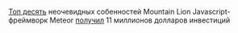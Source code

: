 [Топ десять](http://lifehacker.com/5928950/top-10-secret-features-of-os-x-mountain-lion) неочевидных собенностей Mountain Lion
Javascript-фреймворк Meteor [получил](http://habrahabr.ru/post/148648/) 11 миллионов долларов инвестиций